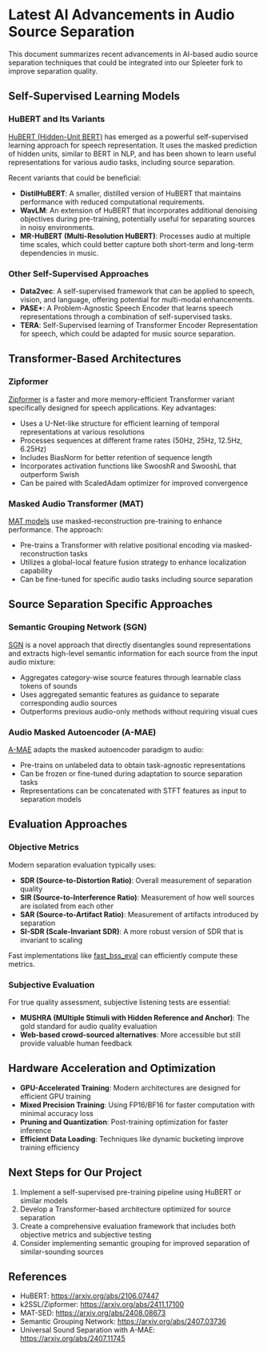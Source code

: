 # Latest AI Advancements in Audio Source Separation

This document summarizes recent advancements in AI-based audio source separation techniques that could be integrated into our Spleeter fork to improve separation quality.

## Self-Supervised Learning Models

### HuBERT and Its Variants

[HuBERT (Hidden-Unit BERT)](https://arxiv.org/abs/2106.07447) has emerged as a powerful self-supervised learning approach for speech representation. It uses the masked prediction of hidden units, similar to BERT in NLP, and has been shown to learn useful representations for various audio tasks, including source separation.

Recent variants that could be beneficial:

- **DistilHuBERT**: A smaller, distilled version of HuBERT that maintains performance with reduced computational requirements.
- **WavLM**: An extension of HuBERT that incorporates additional denoising objectives during pre-training, potentially useful for separating sources in noisy environments.
- **MR-HuBERT (Multi-Resolution HuBERT)**: Processes audio at multiple time scales, which could better capture both short-term and long-term dependencies in music.

### Other Self-Supervised Approaches

- **Data2vec**: A self-supervised framework that can be applied to speech, vision, and language, offering potential for multi-modal enhancements.
- **PASE+**: A Problem-Agnostic Speech Encoder that learns speech representations through a combination of self-supervised tasks.
- **TERA**: Self-Supervised learning of Transformer Encoder Representation for speech, which could be adapted for music source separation.

## Transformer-Based Architectures

### Zipformer

[Zipformer](https://arxiv.org/abs/2411.17100) is a faster and more memory-efficient Transformer variant specifically designed for speech applications. Key advantages:

- Uses a U-Net-like structure for efficient learning of temporal representations at various resolutions
- Processes sequences at different frame rates (50Hz, 25Hz, 12.5Hz, 6.25Hz)
- Includes BiasNorm for better retention of sequence length
- Incorporates activation functions like SwooshR and SwooshL that outperform Swish
- Can be paired with ScaledAdam optimizer for improved convergence

### Masked Audio Transformer (MAT)

[MAT models](https://arxiv.org/abs/2408.08673) use masked-reconstruction pre-training to enhance performance. The approach:

- Pre-trains a Transformer with relative positional encoding via masked-reconstruction tasks
- Utilizes a global-local feature fusion strategy to enhance localization capability
- Can be fine-tuned for specific audio tasks including source separation

## Source Separation Specific Approaches

### Semantic Grouping Network (SGN)

[SGN](https://arxiv.org/abs/2407.03736) is a novel approach that directly disentangles sound representations and extracts high-level semantic information for each source from the input audio mixture:

- Aggregates category-wise source features through learnable class tokens of sounds
- Uses aggregated semantic features as guidance to separate corresponding audio sources
- Outperforms previous audio-only methods without requiring visual cues

### Audio Masked Autoencoder (A-MAE)

[A-MAE](https://arxiv.org/abs/2407.11745) adapts the masked autoencoder paradigm to audio:

- Pre-trains on unlabeled data to obtain task-agnostic representations
- Can be frozen or fine-tuned during adaptation to source separation tasks
- Representations can be concatenated with STFT features as input to separation models

## Evaluation Approaches

### Objective Metrics

Modern separation evaluation typically uses:

- **SDR (Source-to-Distortion Ratio)**: Overall measurement of separation quality
- **SIR (Source-to-Interference Ratio)**: Measurement of how well sources are isolated from each other
- **SAR (Source-to-Artifact Ratio)**: Measurement of artifacts introduced by separation
- **SI-SDR (Scale-Invariant SDR)**: A more robust version of SDR that is invariant to scaling

Fast implementations like [fast_bss_eval](https://fast-bss-eval.readthedocs.io/) can efficiently compute these metrics.

### Subjective Evaluation

For true quality assessment, subjective listening tests are essential:

- **MUSHRA (MUltiple Stimuli with Hidden Reference and Anchor)**: The gold standard for audio quality evaluation
- **Web-based crowd-sourced alternatives**: More accessible but still provide valuable human feedback

## Hardware Acceleration and Optimization

- **GPU-Accelerated Training**: Modern architectures are designed for efficient GPU training
- **Mixed Precision Training**: Using FP16/BF16 for faster computation with minimal accuracy loss
- **Pruning and Quantization**: Post-training optimization for faster inference
- **Efficient Data Loading**: Techniques like dynamic bucketing improve training efficiency

## Next Steps for Our Project

1. Implement a self-supervised pre-training pipeline using HuBERT or similar models
2. Develop a Transformer-based architecture optimized for source separation
3. Create a comprehensive evaluation framework that includes both objective metrics and subjective testing
4. Consider implementing semantic grouping for improved separation of similar-sounding sources

## References

- HuBERT: https://arxiv.org/abs/2106.07447
- k2SSL/Zipformer: https://arxiv.org/abs/2411.17100
- MAT-SED: https://arxiv.org/abs/2408.08673
- Semantic Grouping Network: https://arxiv.org/abs/2407.03736
- Universal Sound Separation with A-MAE: https://arxiv.org/abs/2407.11745 
